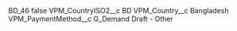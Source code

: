 <?xml version="1.0" encoding="UTF-8"?>
<CustomMetadata xmlns="http://soap.sforce.com/2006/04/metadata" xmlns:xsi="http://www.w3.org/2001/XMLSchema-instance" xmlns:xsd="http://www.w3.org/2001/XMLSchema">
    <label>BD_46</label>
    <protected>false</protected>
    <values>
        <field>VPM_CountryISO2__c</field>
        <value xsi:type="xsd:string">BD</value>
    </values>
    <values>
        <field>VPM_Country__c</field>
        <value xsi:type="xsd:string">Bangladesh</value>
    </values>
    <values>
        <field>VPM_PaymentMethod__c</field>
        <value xsi:type="xsd:string">G_Demand Draft - Other</value>
    </values>
</CustomMetadata>
